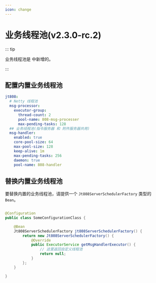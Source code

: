 ```yaml
---
icon: change
---
```


# 业务线程池(v2.3.0-rc.2)

::: tip

业务线程池是 <Badge text="2.3.0-rc.2" type="tip" vertical="middle"/> 中新增的。

:::

## 配置内置业务线程池

```yaml
jt808:
  # Netty 线程池
  msg-processor:
    executor-group:
      thread-count: 2
      pool-name: 808-msg-processer
      max-pending-tasks: 128
  ## 业务线程池(指令服务器 和 附件服务器共用)
  msg-handler:
    enabled: true
    core-pool-size: 64
    max-pool-size: 128
    keep-alive: 1m
    max-pending-tasks: 256
    daemon: true
    pool-name: 808-handler
```

## 替换内置业务线程池

要替换内置的业务线程池，请提供一个 `Jt808ServerSchedulerFactory` 类型的 `Bean`。

```java

@Configuration
public class SomeConfigurationClass {

    @Bean
    Jt808ServerSchedulerFactory jt808ServerSchedulerFactory() {
        return new Jt808ServerSchedulerFactory() {
            @Override
            public ExecutorService getMsgHandlerExecutor() {
                // 这里返回自定义线程池
                return null;
            }
        };
    }

}
```
